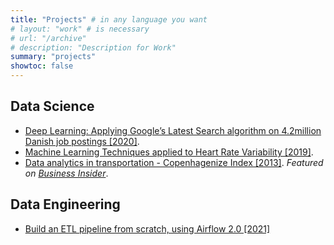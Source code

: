 ```yaml
---
title: "Projects" # in any language you want
# layout: "work" # is necessary
# url: "/archive"
# description: "Description for Work"
summary: "projects"
showtoc: false
---
```


## Data Science

- [Deep Learning: Applying Google’s Latest Search algorithm on 4.2million Danish
  job postings [2020]](/posts/deep-learning-applying-googles-latest-search-algorithm-on-4-2million-danish-job-postings/).
- [Machine Learning Techniques applied to Heart
  Rate Variability [2019]](/posts/machine-learning-heart-rate/).
- [Data analytics in transportation - Copenhagenize Index [2013]](https://www.slideshare.net/cyclecities/copenhagenize-index-2013-n4?from_action=save). _Featured on [Business Insider](https://www.businessinsider.com/the-worlds-20-most-bike-friendly-cities-2013-4)_.

## Data Engineering

- [Build an ETL pipeline from scratch, using Airflow 2.0 [2021]](/posts/ETL-pipeline/)
